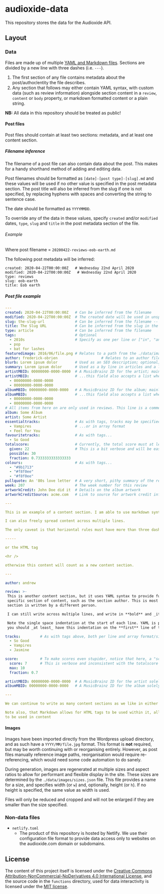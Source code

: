 # audioxide-data

This repository stores the data for the Audioxide API.

## Layout

### Data

Files are made up of multiple [YAML and Markdown files](https://learn-the-web.algonquindesign.ca/topics/markdown-yaml-cheat-sheet/). Sections are divided by a new line with three dashes (i.e. `---`).

1. The first section of any file contains metadata about the post/author/entity the file describes.
2. Any section that follows may either contain YAML syntax, with custom data (such as review information) alongside section content in a `review`, `content` or `body` property, or markdown formatted content or a plain string.

**NB:** All data in this repository should be treated as public!

#### Post files

Post files should contain at least two sections: metadata, and at least one content section.

##### Filename inference

The filename of a post file can also contain data about the post. This makes for a handy shorthand method of adding and editing data.

Post filenames should be formatted as `[date]-[post type]-[slug].md` and these values will be used if no other value is specified in the post metadata section. The post title will also be inferred from the slug if one is not specified, by replacing hyphens with spaces and converting the string to sentence case.

The date should be formatted as `YYYYMMDD`.

To override any of the data in these values, specify `created` and/or `modified` dates, `type`, `slug` and `title` in the post metadata section of the file.

###### Example

Where post filename = `20200422-reviews-eob-earth.md`

The following post metadata will be inferred:

```
created: 2020-04-22T00:00:00Z   # Wednesday 22nd April 2020
modified: 2020-04-22T00:00:00Z   # Wednesday 22nd April 2020
type: reviews
slug: eob-earth
title: Eob earth
```

##### Post file example

```yaml
---
created: 2020-04-22T00:00:00Z   # Can be inferred from the filename
modified: 2020-04-22T00:00:00Z  # The created date will be used in unspecified
slug: the-slug-url              # Can be inferred from the filename -- on reviews follows artist-name-album-name format
title: The Slug URL             # Can be inferred from the slug in the filename
type: article                   # Can be inferred from the filename
tags:                           # Optional
  - 2010s                       # Specify as one per line or ["in", "an", "array"] format
  - pop
  - bat for lashes
featuredimage: 2016/06/file.png # Relates to a path from the ./data/images directory
author: frederick-obrien                    # Relates to an author file in ./data/authors directory
blurb: Lorem ipsum dolor        # Used as an SEO description; optional; summary used if unspecified
summary: Lorem ipsum dolor      # Used as a by line in articles and a long, conclusive review summary; optional for articles
artistMBID: 00000000-0000-0000  # A MusicBrainz ID for the artist; mainly for reviews; used to pull artist information; optional
artistMBID:                     # ...this field also accepts a list where multiple artists are involved
  - 00000000-0000-0000
  - 00000000-0000-0000
albumMBID: 00000000-0000-0000   # A MusicBrainz ID for the album; mainly for reviews; used to pull album information; optional
albumMBID:                      # ...this field also accepts a list where an article focuses on multiple albums
  - 00000000-0000-0000
  - 00000000-0000-0000
# All items from here on are only used in reviews. This line is a comment, and not necessary in the file
album: Some Album
artist: Some Artist
essentialtracks:                # As with tags, tracks may be specified one per line...
  - Vampires                    # ...or in array format
  - Feel for You
favouritetracks:                # As with tags...
  - So Good
totalscore:                     # Currently, the total score must at least specify the given and possible properties
  given: 22                     # This is a bit verbose and will be easier in future
  possible: 30
  fraction: 0.7333333333333333
colours:                        # As with tags...
  - "#9b1713"
  - "#f8f0ee"
  - "#f8f0ee"
pullquote: An '80s love letter  # A very short, pithy summary of the review
week: 207                       # The week number for this review
artworkCredit: John Doe did it  # Details on the album artwork
artworkCreditSource: acme.com   # Link to source for artwork credit information

---

This is an example of a content section. I am able to use markdown syntax such as **bold** and _italics_.

I can also freely spread content across multiple lines.

The only caveat is that horizontal rules must have more than three dashes such as

-----

or the HTML tag

<hr />

otherwise this content will count as a new content section.

---

author: andrew

review: >-
 This is another content section, but it uses YAML syntax to provide further metadata about this
 specific section of content, such as the section author. This is most used by reviews, where each
 section is written by a different person.

 I can still write across multiple lines, and write in **bold** and _italics_.

 Note the single space indentation at the start of each line. YAML is pretty relaxed with this, but
 you should _at least_ have this indentation on the **first** line of the content.

tracks:         # As with tags above, both per line and array format/single line are acceptable
  - So Good
  - ­­Vampires
  - ­­Jasmine

score:          # To make scores even stupider, notice that here, a "score" and "max" property are required
  score: 7      # This is verbose and inconsistent with the totalscore above and will be better in the future
  max: 10
  fraction: 0.7

artistMBID: 00000000-0000-0000  # A MusicBrainz ID for the artist solely discussed in this section; used by articles; optional
albumMBID: 00000000-0000-0000   # A MusicBrainz ID for the album solely discussed in this section; used by articles; optional

---

We can continue to write as many content sections as we like in either format.

Note also, that Markdown allows for HTML tags to be used within it, allowing for more involved styling
to be used in content

```

#### Images

Images have been imported directly from the Wordpress upload directory, and as such have a `YYYY/MM/file.jpg` format. This format is **not** required, but may be worth continuing with or reorganising entirely. However, as post files manually reference image paths, reorganisation would require re-referencing, which would need some code automation to do sanely.

During generation, images are regenerated at multiple sizes and aspect ratios to allow for performant and flexible display in the site. These sizes are determined by the `./data/images/sizes.json` file. This file provides a name for a size, and specifies width (or `w`) and, optionally, height (or `h`). If no height is specified, the same value as width is used.

Files will only be reduced and cropped and will not be enlarged if they are smaller than the size specified.

### Non-data files

- `netlify.toml`
    - The product of this repository is hosted by Netlify. We use their configuration file format to provide data access only to websites on the audioxide.com domain or subdomains.

## License

The content of this project itself is licensed under the [Creative Commons Attribution-NonCommercial-NoDerivatives 4.0 International License](http://creativecommons.org/licenses/by-nc-nd/4.0/), and the source code in the `functions` directory, used for data interactivity is licensed under the [MIT license](https://spdx.org/licenses/MIT.html).
